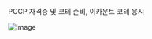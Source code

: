 PCCP 자격증 및 코테 준비, 이카운트 코테 응시

![image](https://github.com/PocachipMind/TIL/assets/101550112/343eeb09-fc2b-4393-a8c3-52f9a56ba83e)
